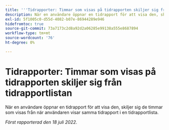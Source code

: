 ```yaml
---
title: '''Tidrapporter: Timmar som visas på tidrapporten skiljer sig från tidrapportlistan'
description: När en användare öppnar en tidrapport för att visa den, skiljer sig de timmar som visas från när användaren visar samma tidrapport i en tidrapportlista.
exl-id: 5f1005c0-d55d-4082-b07e-86944289e946
hidefromtoc: true
source-git-commit: 73a7173c2d8a92d2a06285e99138a555e8687894
workflow-type: tm+mt
source-wordcount: '76'
ht-degree: 0%

---
```


# Tidrapporter: Timmar som visas på tidrapporten skiljer sig från tidrapportlistan

När en användare öppnar en tidrapport för att visa den, skiljer sig de timmar som visas från när användaren visar samma tidrapport i en tidrapportlista.

_Först rapporterad den 18 juli 2022._
